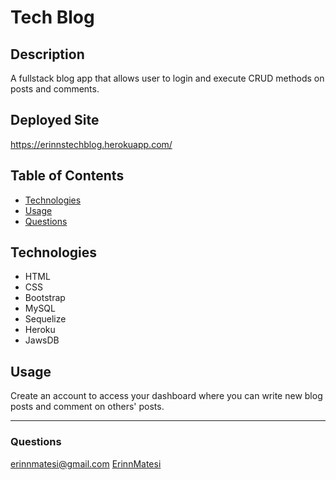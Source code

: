 # Tech Blog

## Description
A fullstack blog app that allows user to login and execute CRUD methods on posts and comments.

## Deployed Site
https://erinnstechblog.herokuapp.com/

## Table of Contents
* [Technologies](#technologies)
* [Usage](#usage)
* [Questions](#questions)

## Technologies
* HTML
* CSS
* Bootstrap
* MySQL
* Sequelize
* Heroku
* JawsDB

## Usage
Create an account to access your dashboard where you can write new blog posts and comment on others' posts.

---
### Questions
erinnmatesi@gmail.com
[ErinnMatesi](https://github.com/ErinnMatesi)
